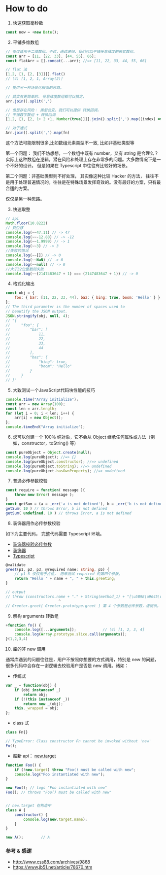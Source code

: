 # How to do


1. 快速获取毫秒数

```js
const now = +new Date();
```

2. 平铺多维数组

```js
// 仅仅适用于二维数组。不过，通过递归，我们可以平铺任意维度的嵌套数组。
const arr = [11, [22, 33], [44, 55], 66];
const flatArr = [].concat(...arr); //=> [11, 22, 33, 44, 55, 66]

// flat 法
[1,2, [1, [2, [3]]]].flat()
// (4) [1, 2, 1, Array(2)]

// 提供另一种场景化很强的思路。

// 其实有更简单的. 任意维度数组都可以搞定，
arr.join().split(',')

// 但是存在风险： 类型会变。我们可以提供 转换回调。
// 平铺数字数组 + 转换回调
[1,2, [1, [2, 1+ 2 +1, Number(true)]]].join().split(',').map((index) => Number(index))  // (6) [1, 2, 1, 2, 4, 1]

// 对于通式
Arr.join().split(',').map(fn)
```

这个方法可能限制很多,比如数组元素类型不一致, 比如非基础类型等

第一个问题： 我们不妨想想，一个数组中既有 number，又有 string 是合理么？实际上这种数组在逻辑，潜在风险和处理上存在非常多的问题。大多数情况下是一个不好的设计。
但是如果在 Typescript 中往往有比较好的场景。

第二个问题：非基础类型则不好处理， 其实像这种比较 Hacker 的方法， 往往不是用于处理普遍情况的，往往是在特殊场景发挥奇效的。没有最好的方案，只有最合适的方案。

仅仅是另一种思路。

3. 快速取整

```js
// api
Math.floor(10.8222)
// 双位移
console.log(~~47.11) // -> 47
console.log(~~-12.88) // -> -12
console.log(~~1.9999) // -> 1
console.log(~~3) // -> 3
//失败的情况
console.log(~~[]) // -> 0
console.log(~~NaN) // -> 0
console.log(~~null) // -> 0
//大于32位整数则失败
console.log(~~(2147483647 + 1) === (2147483647 + 1)) // -> 0
```

4. 格式化输出

```js
const obj = {
    foo: { bar: [11, 22, 33, 44], baz: { bing: true, boom: 'Hello' } }
};
// The third parameter is the number of spaces used to
// beautify the JSON output.
JSON.stringify(obj, null, 4);
// "{
//     "foo": {
//         "bar": [
//             11,
//             22,
//             33,
//             44
//         ],
//         "baz": {
//             "bing": true,
//             "boom": "Hello"
//         }
//     }
// }"
```

5. 大致测试一个JavaScript代码块性能的技巧

```js
console.time("Array initialize");
const arr = new Array(100);
const len = arr.length;
for (let i = 0; i < len; i++) {
    arr[i] = new Object();
};
console.timeEnd("Array initialize");
```

6. 您可以创建一个 100％ 纯对象，它不会从 Object 继承任何属性或方法（例如，constructor，toString() 等）

```js
const pureObject = Object.create(null);
console.log(pureObject); //=> {}
console.log(pureObject.constructor); //=> undefined
console.log(pureObject.toString); //=> undefined
console.log(pureObject.hasOwnProperty); //=> undefined
```

7. 普通必传参数校验

```js
const require = function( message ){
    throw new Error( message );
}
const getSum = (a = _err('a is not defined'), b = _err('b is not defined')) => a + b
getSum( 10 ) // throws Error, b is not defined
getSum( undefined, 10 ) // throws Error, a is not defined
```

8. 装饰器用作必传参数校验

如下为主要代码， 完整代码需要 Typescript 环境。

- [装饰器校验必传参数](../TS/code/decorators/decorators.5.ts)
- [装饰器](../TS/decorators.md)
- [Typescript](../TS/readme.md)

```typescript
@validate
greet(p1, p2, p3, @required name: string, p5) {
    // p1-5 仅仅用于占位， 用来测试 required 的第四个参数。
    return "Hello " + name + ", " + this.greeting;
}

// output
// throw (constructors.name + "." + String(method_1) + "[\u5B9E\u9645\u4E0A\u662F\uFF1A" + constructors.name + ".prototype." + String(method_1) + "]\u7B2C " +(index + 1) + " \u4E2A\u53C2\u6570\u662F\u5FC5\u4F20\u53C2\u6570\uFF0C\u8BF7\u63D0\u4F9B\u3002");
                        ^
// Greeter.greet[ Greeter.prototype.greet ] 第 4 个参数是必传参数，请提供。
```

9. 解构 arguments 转数组

```js
+function fn() {
    console.log([...arguments]);            // (4) [1, 2, 3, 4]
    console.log(Array.prototype.slice.call(arguments));
}(1,2,3,4)
```

10. 库的非 new 调用

通常库遇到的问题往往是，用户不按照你想要的方式调用，特别是 new 的问题，很多代码中会存在一谢逻辑去校验用户是否是 new 调用。诸如：

- 传统式

```js
var _ = function(obj) {
    if (obj instanceof _)
        return obj;
    if (!(this instanceof _))
        return new _(obj);
    this._wrapped = obj;
};
```

- class 式

```js
class Fn{}

// TypeError: Class constructor Fn cannot be invoked without 'new'
Fn();
```

- 船新 api： [new.target](https://developer.mozilla.org/zh-CN/docs/Web/JavaScript/Reference/Operators/new.target)

```js
function Foo() {
    if (!new.target) throw "Foo() must be called with new";
    console.log("Foo instantiated with new");
}

new Foo(); // logs "Foo instantiated with new"
Foo(); // throws "Foo() must be called with new"


// new.target 在构造中
class A {
    constructor() {
        console.log(new.target.name);
    }
}

new A();        // A
```


### 参考 & 感谢

- http://www.css88.com/archives/9868
- https://www.jb51.net/article/78670.htm
